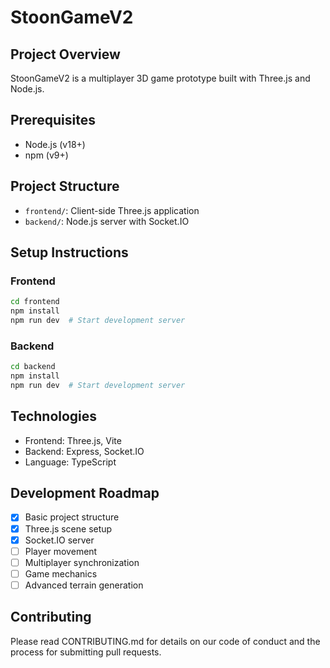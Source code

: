 # StoonGameV2

## Project Overview
StoonGameV2 is a multiplayer 3D game prototype built with Three.js and Node.js.

## Prerequisites
- Node.js (v18+)
- npm (v9+)

## Project Structure
- `frontend/`: Client-side Three.js application
- `backend/`: Node.js server with Socket.IO

## Setup Instructions

### Frontend
```bash
cd frontend
npm install
npm run dev  # Start development server
```

### Backend
```bash
cd backend
npm install
npm run dev  # Start development server
```

## Technologies
- Frontend: Three.js, Vite
- Backend: Express, Socket.IO
- Language: TypeScript

## Development Roadmap
- [x] Basic project structure
- [x] Three.js scene setup
- [x] Socket.IO server
- [ ] Player movement
- [ ] Multiplayer synchronization
- [ ] Game mechanics
- [ ] Advanced terrain generation

## Contributing
Please read CONTRIBUTING.md for details on our code of conduct and the process for submitting pull requests.
